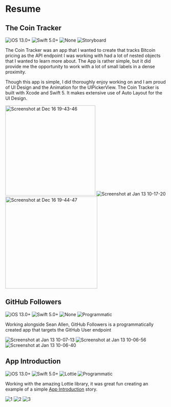 # Resume

## The Coin Tracker

![iOS 13.0+](https://img.shields.io/badge/iOS-13.0%2B-blue)
![Swift 5.0+](https://img.shields.io/badge/Swift-5.0%2B-orange)
![None](https://img.shields.io/badge/Libraries-None-red)
![Storyboard](https://img.shields.io/badge/Build-Storyboard-green)

The Coin Tracker was an app that I wanted to create that tracks Bitcoin pricing as the API endpoint I was working with had a lot of nested objects that I wanted to learn more about. The App is rather simple, but it did provide me the opportunity to work with a lot of small labels in a dense proximity.

Though this app is simple, I did thoroughly enjoy working on and I am proud of UI Design and the Animation for the UIPickerView. The Coin Tracker is built with Xcode and Swift 5. It makes extensive use of Auto Layout for the UI Design.

<img width="281" alt="Screenshot at Dec 16 19-43-46" src="https://user-images.githubusercontent.com/6439751/70937642-89306c00-203c-11ea-8cea-0814558be78c.png"> ![Screenshot at Jan 13 10-17-20](https://user-images.githubusercontent.com/6439751/72247958-f14b8100-35ed-11ea-9c1b-44dff75c8d49.png) <img width="287" alt="Screenshot at Dec 16 19-44-47" src="https://user-images.githubusercontent.com/6439751/70937662-9188a700-203c-11ea-9d00-7a6b96a44196.png">

## GitHub Followers

![iOS 13.0+](https://img.shields.io/badge/iOS-13.0%2B-blue)
![Swift 5.0+](https://img.shields.io/badge/Swift-5.0%2B-orange)
![None](https://img.shields.io/badge/Libraries-None-red)
![Programmatic](https://img.shields.io/badge/Build-Programmatic-green)

Working alongside Sean Allen, GitHub Followers is a programmatically created app that targets the GitHub User endpoint

![Screenshot at Jan 13 10-07-13](https://user-images.githubusercontent.com/6439751/72247311-851c4d80-35ec-11ea-9188-fb07c9fe7585.png)
![Screenshot at Jan 13 10-06-56](https://user-images.githubusercontent.com/6439751/72247312-851c4d80-35ec-11ea-8b44-92d54d96eecb.png)
![Screenshot at Jan 13 10-06-40](https://user-images.githubusercontent.com/6439751/72247313-851c4d80-35ec-11ea-8a4d-50897214f0fb.png)

## App Introduction

![iOS 13.0+](https://img.shields.io/badge/iOS-13.0%2B-blue)
![Swift 5.0+](https://img.shields.io/badge/Swift-5.0%2B-orange)
![Lottie](https://img.shields.io/badge/Libraries-Lottie-red)
![Programmatic](https://img.shields.io/badge/Build-Programmatic-green)

Working with the amazing Lottie library, it was great fun creating an example of a simple [App Introduction](https://github.com/Blakey47/App-Introcution-Story) story. 

![1](https://user-images.githubusercontent.com/6439751/72733328-8969dd00-3b8f-11ea-9928-083960d4a386.gif)
![2](https://user-images.githubusercontent.com/6439751/72733327-8969dd00-3b8f-11ea-8239-543092705cc7.gif)
![3](https://user-images.githubusercontent.com/6439751/72733326-8969dd00-3b8f-11ea-8b06-0c87a36b6dde.gif)
